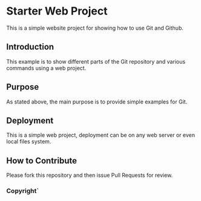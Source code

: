 # Starter Web Project

This is a simple website project for showing how to use Git and Github.

## Introduction

This example is to show different parts of the Git repository and various commands  using a web project.
## Purpose

As stated above, the main purpose is to provide simple examples for Git.

## Deployment 

This is a simple web project, deployment can be on any web server or even local files system. 

## How to Contribute

Please fork this repository and then issue Pull Requests for review.

### Copyright`
